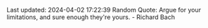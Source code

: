 Last updated: 2024-04-02 17:22:39
Random Quote: Argue for your limitations, and sure enough they're yours. - Richard Bach